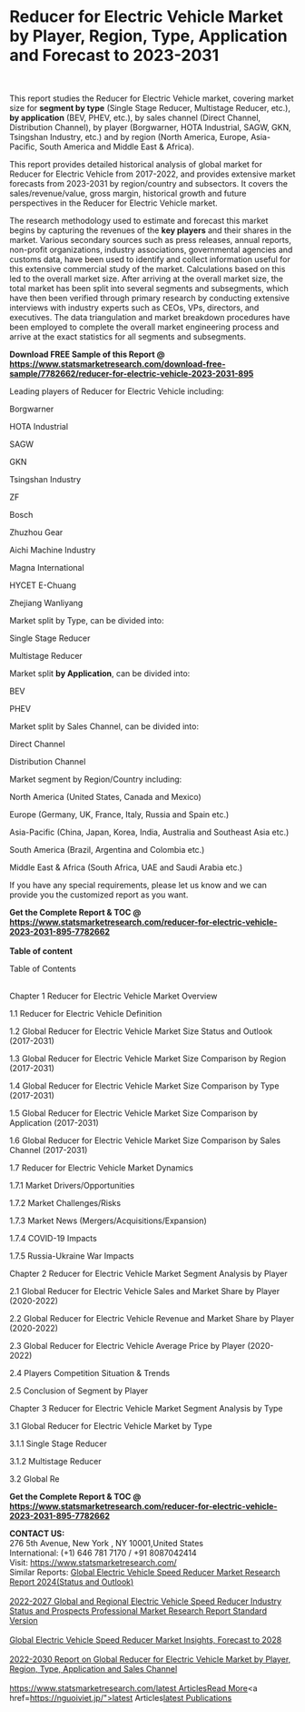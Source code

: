 <h1>Reducer for Electric Vehicle Market by Player, Region, Type, Application and Forecast to 2023-2031</h1><br/><p>This report studies the Reducer for Electric Vehicle market, covering market size for <strong>segment by type</strong> (Single Stage Reducer, Multistage Reducer, etc.), <strong>by application</strong> (BEV, PHEV, etc.), by sales channel (Direct Channel, Distribution Channel), by player (Borgwarner, HOTA Industrial, SAGW, GKN, Tsingshan Industry, etc.) and by region (North America, Europe, Asia-Pacific, South America and Middle East & Africa).</p><p>This report provides detailed historical analysis of global market for Reducer for Electric Vehicle from 2017-2022, and provides extensive market forecasts from 2023-2031 by region/country and subsectors. It covers the sales/revenue/value, gross margin, historical growth and future perspectives in the Reducer for Electric Vehicle market.</p><p>The research methodology used to estimate and forecast this market begins by capturing the revenues of the <strong>key players</strong> and their shares in the market. Various secondary sources such as press releases, annual reports, non-profit organizations, industry associations, governmental agencies and customs data, have been used to identify and collect information useful for this extensive commercial study of the market. Calculations based on this led to the overall market size. After arriving at the overall market size, the total market has been split into several segments and subsegments, which have then been verified through primary research by conducting extensive interviews with industry experts such as CEOs, VPs, directors, and executives. The data triangulation and market breakdown procedures have been employed to complete the overall market engineering process and arrive at the exact statistics for all segments and subsegments.</p><p><strong>Download FREE Sample of this Report @ <a href="https://www.statsmarketresearch.com/download-free-sample/7782662/reducer-for-electric-vehicle-2023-2031-895">https://www.statsmarketresearch.com/download-free-sample/7782662/reducer-for-electric-vehicle-2023-2031-895</a></strong></p><p>Leading players of Reducer for Electric Vehicle including:</p><p>Borgwarner</p><p>HOTA Industrial</p><p>SAGW</p><p>GKN</p><p>Tsingshan Industry</p><p>ZF</p><p>Bosch</p><p>Zhuzhou Gear</p><p>Aichi Machine Industry</p><p>Magna International</p><p>HYCET E-Chuang</p><p>Zhejiang Wanliyang</p><p>Market split by Type, can be divided into:</p><p>Single Stage Reducer</p><p>Multistage Reducer</p><p>Market split <strong>by Application</strong>, can be divided into:</p><p>BEV</p><p>PHEV</p><p>Market split by Sales Channel, can be divided into:</p><p>Direct Channel</p><p>Distribution Channel</p><p>Market segment by Region/Country including:</p><p>North America (United States, Canada and Mexico)</p><p>Europe (Germany, UK, France, Italy, Russia and Spain etc.)</p><p>Asia-Pacific (China, Japan, Korea, India, Australia and Southeast Asia etc.)</p><p>South America (Brazil, Argentina and Colombia etc.)</p><p>Middle East & Africa (South Africa, UAE and Saudi Arabia etc.)</p><p>If you have any special requirements, please let us know and we can provide you the customized report as you want.</p><div><b>Get the Complete Report & TOC @ <a href="https://www.statsmarketresearch.com/reducer-for-electric-vehicle-2023-2031-895-7782662">https://www.statsmarketresearch.com/reducer-for-electric-vehicle-2023-2031-895-7782662</a></b></div><br><b>Table of content</b><p>Table of Contents<br />
 
 <br />
 
 Chapter 1 Reducer for Electric Vehicle Market Overview<br />
 
  1.1 Reducer for Electric Vehicle Definition<br />
 
  1.2 Global Reducer for Electric Vehicle Market Size Status and Outlook (2017-2031)<br />
 
  1.3 Global Reducer for Electric Vehicle Market Size Comparison by Region (2017-2031)<br />
 
  1.4 Global Reducer for Electric Vehicle Market Size Comparison by Type (2017-2031)<br />
 
  1.5 Global Reducer for Electric Vehicle Market Size Comparison by Application (2017-2031)<br />
 
  1.6 Global Reducer for Electric Vehicle Market Size Comparison by Sales Channel (2017-2031)<br />
 
  1.7 Reducer for Electric Vehicle Market Dynamics<br />
 
  1.7.1 Market Drivers/Opportunities<br />
 
  1.7.2 Market Challenges/Risks<br />
 
  1.7.3 Market News (Mergers/Acquisitions/Expansion)<br />
 
  1.7.4 COVID-19 Impacts<br />
 
  1.7.5 Russia-Ukraine War Impacts<br />
 
 Chapter 2 Reducer for Electric Vehicle Market Segment Analysis by Player<br />
 
  2.1 Global Reducer for Electric Vehicle Sales and Market Share by Player (2020-2022)<br />
 
  2.2 Global Reducer for Electric Vehicle Revenue and Market Share by Player (2020-2022)<br />
 
  2.3 Global Reducer for Electric Vehicle Average Price by Player (2020-2022)<br />
 
  2.4 Players Competition Situation & Trends<br />
 
  2.5 Conclusion of Segment by Player<br />
 
 Chapter 3 Reducer for Electric Vehicle Market Segment Analysis by Type<br />
 
  3.1 Global Reducer for Electric Vehicle Market by Type<br />
 
  3.1.1 Single Stage Reducer<br />
 
  3.1.2 Multistage Reducer<br />
 
  3.2 Global Re<br><div><b>Get the Complete Report & TOC @ <a href="https://www.statsmarketresearch.com/reducer-for-electric-vehicle-2023-2031-895-7782662">https://www.statsmarketresearch.com/reducer-for-electric-vehicle-2023-2031-895-7782662</a></b></div></p> <b>CONTACT US:</b><br>276 5th Avenue, New York , NY 10001,United States<br>International: (+1) 646 781 7170 / +91 8087042414<br>Visit: <a href="https://www.statsmarketresearch.com/">https://www.statsmarketresearch.com/</a><br>Similar Reports: <a href="https://www.statsmarketresearch.com/reducer-for-electric-vehicle-2023-2031-895-7782662">Global Electric Vehicle Speed Reducer Market Research Report 2024(Status and Outlook)</a><br/><br/><a href="https://www.statsmarketresearch.com/reducer-for-electric-vehicle-2023-2031-895-7782662">2022-2027 Global and Regional Electric Vehicle Speed Reducer Industry Status and Prospects Professional Market Research Report Standard Version</a><br/><br/><a href="https://www.statsmarketresearch.com/reducer-for-electric-vehicle-2023-2031-895-7782662">Global Electric Vehicle Speed Reducer Market Insights, Forecast to 2028</a><br/><br/><a href="https://www.statsmarketresearch.com/reducer-for-electric-vehicle-2023-2031-895-7782662">2022-2030 Report on Global Reducer for Electric Vehicle Market by Player, Region, Type, Application and Sales Channel</a><br/><br/><a href="https://gyeongbokgung.com">https://www.statsmarketresearch.com/</a><a href="https://hallyeomaritime.com">latest Articles</a><a href="https://jingwansa.com">Read More</a><a href=https://nguoiviet.jp/">latest Articles</a><a href="https://www.intelmarketresearch.com/">latest Publications</a>